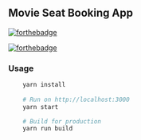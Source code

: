 ## Movie Seat Booking App
[![forthebadge](https://forthebadge.com/images/badges/made-with-javascript.svg)](https://forthebadge.com) 

[![forthebadge](https://forthebadge.com/images/badges/check-it-out.svg)](https://react-movie-seat-booking.now.sh/)

### Usage
```bash
    yarn install
    
    # Run on http://localhost:3000
    yarn start

    # Build for production
    yarn run build
```




